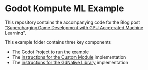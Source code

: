 # Godot Kompute ML Example

This repository contains the accompanying code for the Blog post ["Supercharging Game Development with GPU Accelerated Machine Learning"](https://medium.com/@AxSaucedo/supercharging-game-development-with-gpu-accelerated-ml-using-vulkan-kompute-the-godot-game-engine-4e75a84ea9f0).

This example folder contains three key components:
* The Godot Project to run the example
* The [instructions for the Custom Module](./custom_module/README.md) implementation
* The [instructions for the GdNative Library](./gdnative_shared/README.md) implementation

